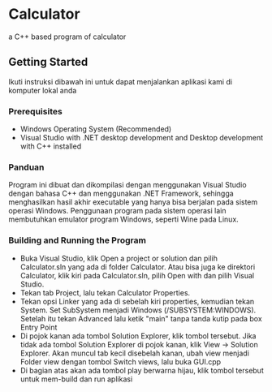 # Calculator
a C++ based program of calculator

## Getting Started
Ikuti instruksi dibawah ini untuk dapat menjalankan aplikasi kami di komputer lokal anda

### Prerequisites
* Windows Operating System (Recommended)
* Visual Studio with .NET desktop development and Desktop development with C++ installed

### Panduan
Program ini dibuat dan dikompilasi dengan menggunakan Visual Studio dengan bahasa C++ dan menggunakan .NET Framework, sehingga menghasilkan hasil akhir executable yang hanya bisa berjalan pada sistem operasi Windows. Penggunaan program pada sistem operasi lain membutuhkan emulator program Windows, seperti Wine pada Linux.

### Building and Running the Program
* Buka Visual Studio, klik Open a project or solution dan pilih Calculator.sln yang ada di folder Calculator. Atau bisa juga ke direktori Calculator, klik kiri pada Calculator.sln, pilih Open with dan pilih Visual Studio.
* Tekan tab Project, lalu tekan Calculator Properties.
* Tekan opsi Linker yang ada di sebelah kiri properties, kemudian tekan System. Set SubSystem menjadi Windows (/SUBSYSTEM:WINDOWS). Setelah itu tekan Advanced lalu ketik "main" tanpa tanda kutip pada box Entry Point
* Di pojok kanan ada tombol Solution Explorer, klik tombol tersebut. Jika tidak ada tombol Solution Explorer di pojok kanan, klik View -> Solution Explorer. Akan muncul tab kecil disebelah kanan, ubah view menjadi Folder view dengan tombol Switch views, lalu buka GUI.cpp
* Di bagian atas akan ada tombol play berwarna hijau, klik tombol tersebut untuk mem-build dan run aplikasi
